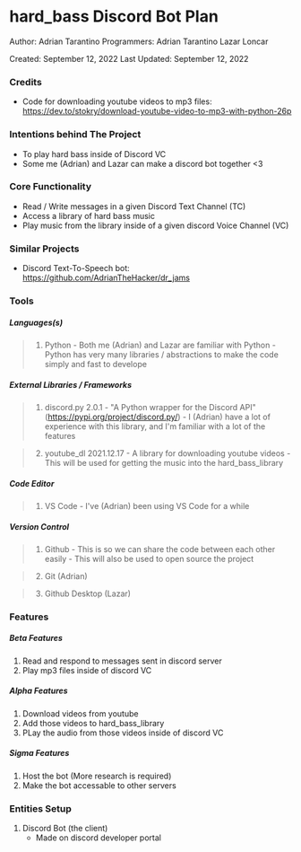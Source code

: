 # hard_bass Discord Bot Plan

Author:      Adrian Tarantino
Programmers: Adrian Tarantino
             Lazar Loncar

Created:      September 12, 2022
Last Updated: September 12, 2022

### Credits
- Code for downloading youtube videos to mp3 files: https://dev.to/stokry/download-youtube-video-to-mp3-with-python-26p

### Intentions behind The Project

- To play hard bass inside of Discord VC
- Some me (Adrian) and Lazar can make a discord bot together <3

### Core Functionality

- Read / Write messages in a given Discord Text Channel (TC)
- Access a library of hard bass music
- Play music from the library inside of a given discord Voice Channel (VC)

### Similar Projects

- Discord Text-To-Speech bot: https://github.com/AdrianTheHacker/dr_jams

### Tools
##### Languages(s)
> 1. Python
    - Both me (Adrian) and Lazar are familiar with Python
    - Python has very many libraries / abstractions to make the code simply and fast to develope

##### External Libraries / Frameworks
> 1. discord.py 2.0.1
    - "A Python wrapper for the Discord API" (https://pypi.org/project/discord.py/)
    - I (Adrian) have a lot of experience with this library, and I'm familiar with a lot of the features

> 2. youtube_dl 2021.12.17
    - A library for downloading youtube videos
    - This will be used for getting the music into the hard_bass_library

##### Code Editor
> 1. VS Code 
    - I've (Adrian) been using VS Code for a while

##### Version Control
> 1. Github
    - This is so we can share the code between each other easily
    - This will also be used to open source the project

> 2. Git (Adrian)

> 3. Github Desktop (Lazar)

### Features
##### Beta Features
1. Read and respond to messages sent in discord server
2. Play mp3 files inside of discord VC

##### Alpha Features
1. Download videos from youtube
2. Add those videos to hard_bass_library
3. PLay the audio from those videos inside of discord VC

##### Sigma Features
1. Host the bot (More research is required)
2. Make the bot accessable to other servers

### Entities Setup
1. Discord Bot (the client) 
    - Made on discord developer portal
